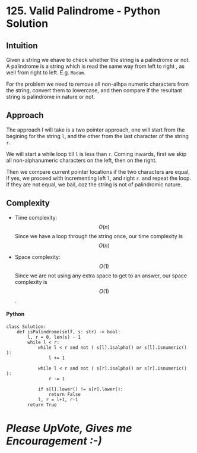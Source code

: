 # 125. Valid Palindrome - Python Solution

## Intuition
Given a string we ehave to check whether the string is a palindrome or not. A palindrome is a string which is read the same way from left to right , as well from right to left. E.g. `Madam`.

For the problem we need to remove all non-alhpa numeric characters from the string, convert them to lowercase, and then compare if the resultant string is palindrome in nature or not.

## Approach
The approach I will take is a two pointer approach, one will start from the begining for the string `l`, and the other from the last character of the string `r`. 

We will start a while loop till `l` is less than `r`. Coming inwards, first we skip all non-alphanumeric characters on the left, then on the right.

Then we compare current pointer locations if the two characters are equal, if yes, we proceed with incrementing left `l`, and right `r`. and repeat the loop. If they are not equal, we bail, coz the string is not of palindromic nature.

## Complexity
- Time complexity: $$O(n)$$
  Since we have a loop through the string once, our time complexity is $$O(n)$$

- Space complexity: $$O(1)$$
  Since we are not using any extra space to get to an answer, our space complexity is $$O(1)$$.

#### Python
```python3 []
class Solution:
	def isPalindrome(self, s: str) -> bool:
		l, r = 0, len(s) - 1
		while l < r:
			while l < r and not ( s[l].isalpha() or s[l].isnumeric() ):
				l += 1

			while l < r and not ( s[r].isalpha() or s[r].isnumeric() ):
				r -= 1

			if s[l].lower() != s[r].lower():
				return False
			l, r = l+1, r-1
		return True
```

# *Please UpVote, Gives me Encouragement :-)*